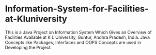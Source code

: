 # Information-System-for-Facilities-at-Kluniversity
This is a Java Project on Information System Which Gives an Overview of Facilities Available at K L University, Guntur, Andhra Pradesh, India. 
Java Concepts like Packages, Interfaces and OOPS Concepts are used in Developing the Project.
